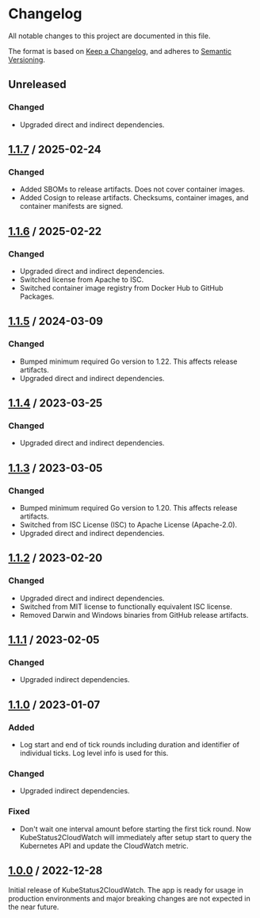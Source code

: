 # Changelog

All notable changes to this project are documented in this file.

The format is based on [Keep a Changelog](https://keepachangelog.com/en/1.1.0),
and adheres to [Semantic Versioning](https://semver.org/spec/v2.0.0).

## Unreleased

### Changed

- Upgraded direct and indirect dependencies.

## [1.1.7](https://github.com/trallnag/kubestatus2cloudwatch/compare/v1.1.6...v1.1.7) / 2025-02-24

### Changed

- Added SBOMs to release artifacts. Does not cover container images.
- Added Cosign to release artifacts. Checksums, container images, and container
  manifests are signed.

## [1.1.6](https://github.com/trallnag/kubestatus2cloudwatch/compare/v1.1.5...v1.1.6) / 2025-02-22

### Changed

- Upgraded direct and indirect dependencies.
- Switched license from Apache to ISC.
- Switched container image registry from Docker Hub to GitHub Packages.

## [1.1.5](https://github.com/trallnag/kubestatus2cloudwatch/compare/v1.1.4...v1.1.5) / 2024-03-09

### Changed

- Bumped minimum required Go version to 1.22. This affects release artifacts.
- Upgraded direct and indirect dependencies.

## [1.1.4](https://github.com/trallnag/kubestatus2cloudwatch/compare/v1.1.3...v1.1.4) / 2023-03-25

### Changed

- Upgraded direct and indirect dependencies.

## [1.1.3](https://github.com/trallnag/kubestatus2cloudwatch/compare/v1.1.2...v1.1.3) / 2023-03-05

### Changed

- Bumped minimum required Go version to 1.20. This affects release artifacts.
- Switched from ISC License (ISC) to Apache License (Apache-2.0).
- Upgraded direct and indirect dependencies.

## [1.1.2](https://github.com/trallnag/kubestatus2cloudwatch/compare/v1.1.1...v1.1.2) / 2023-02-20

### Changed

- Upgraded direct and indirect dependencies.
- Switched from MIT license to functionally equivalent ISC license.
- Removed Darwin and Windows binaries from GitHub release artifacts.

## [1.1.1](https://github.com/trallnag/kubestatus2cloudwatch/compare/v1.1.0...v1.1.1) / 2023-02-05

### Changed

- Upgraded indirect dependencies.

## [1.1.0](https://github.com/trallnag/kubestatus2cloudwatch/compare/v1.0.0...v1.1.0) / 2023-01-07

### Added

- Log start and end of tick rounds including duration and identifier of
  individual ticks. Log level info is used for this.

### Changed

- Upgraded indirect dependencies.

### Fixed

- Don't wait one interval amount before starting the first tick round. Now
  KubeStatus2CloudWatch will immediately after setup start to query the
  Kubernetes API and update the CloudWatch metric.

## [1.0.0](https://github.com/trallnag/kubestatus2cloudwatch/compare/ed5965484226b6ef8b1a13de14c82c7b36d33d8d...v1.0.0) / 2022-12-28

Initial release of KubeStatus2CloudWatch. The app is ready for usage in
production environments and major breaking changes are not expected in the near
future.
